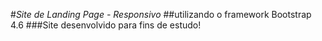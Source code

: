 #_Site de Landing Page - Responsivo_
##utilizando o framework Bootstrap 4.6
###Site desenvolvido para fins de estudo!

